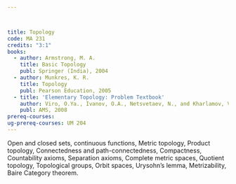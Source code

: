 ```yaml
---



title: Topology
code: MA 231
credits: "3:1"
books:
  - author: Armstrong, M. A. 
    title: Basic Topology
    publ: Springer (India), 2004
  - author: Munkres, K. R. 
    title: Topology
    publ: Pearson Education, 2005
  - title: 'Elementary Topology: Problem Textbook'
    author: Viro, O.Ya., Ivanov, O.A., Netsvetaev, N., and Kharlamov, V.M.
    publ: AMS, 2008
prereq-courses: 
ug-prereq-courses: UM 204
---
```




Open and closed sets, continuous functions, Metric topology, Product topology, Connectedness and path-connectedness, Compactness, Countability axioms, Separation axioms, Complete metric spaces, Quotient topology, Topological groups, Orbit spaces, Urysohn’s lemma, Metrizability, Baire Category theorem.
 
